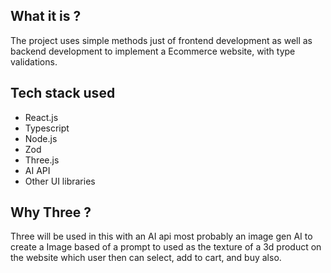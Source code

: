 ## What it is ?
The project uses simple methods just of frontend development as well as backend development to implement a Ecommerce website, with type validations.
## Tech stack used
+ React.js
+ Typescript
+ Node.js
+ Zod
+ Three.js
+ AI API
+ Other UI libraries
## Why Three ?
Three will be used in this with an AI api most probably an image gen AI to create a Image based of a prompt to used as the texture of a 3d product on the website which user then can select, add to cart, and buy also.

